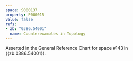 ```yaml
---
space: S000137
property: P000015
value: false
refs:
- zb: "0386.54001"
  name: Counterexamples in Topology
---
```


Asserted in the General Reference Chart for space #143
in {{zb:0386.54001}}.